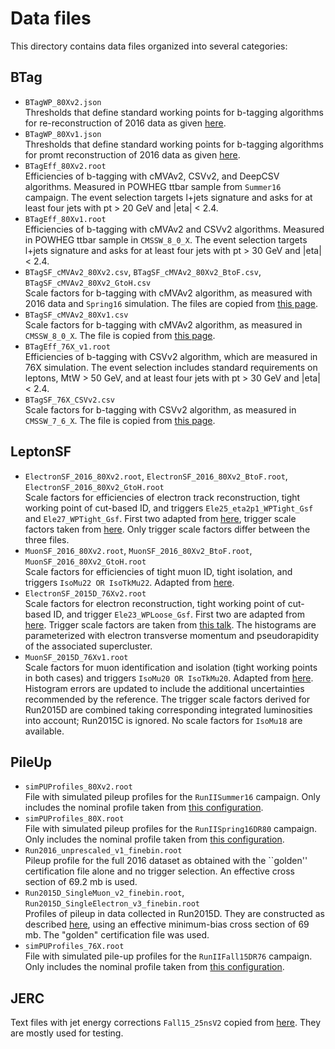 # Data files

This directory contains data files organized into several categories:


## BTag

 * `BTagWP_80Xv2.json` <br />
   Thresholds that define standard working points for b-tagging algorithms for re-reconstruction of 2016 data as given [here](https://twiki.cern.ch/twiki/bin/viewauth/CMS/BtagRecommendation80XReReco?rev=3).
 * `BTagWP_80Xv1.json` <br />
   Thresholds that define standard working points for b-tagging algorithms for promt reconstruction of 2016 data as given [here](https://twiki.cern.ch/twiki/bin/view/CMS/BtagRecommendation80X?rev=18).
 * `BTagEff_80Xv2.root` <br />
   Efficiencies of b-tagging with cMVAv2, CSVv2, and DeepCSV algorithms. Measured in POWHEG ttbar sample from `Summer16` campaign. The event selection targets l+jets signature and asks for at least four jets with pt > 20 GeV and |eta| < 2.4.
 * `BTagEff_80Xv1.root` <br />
   Efficiencies of b-tagging with cMVAv2 and CSVv2 algorithms. Measured in POWHEG ttbar sample in `CMSSW_8_0_X`. The event selection targets l+jets signature and asks for at least four jets with pt > 30 GeV and |eta| < 2.4.
 * `BTagSF_cMVAv2_80Xv2.csv`, `BTagSF_cMVAv2_80Xv2_BtoF.csv`, `BTagSF_cMVAv2_80Xv2_GtoH.csv` <br />
   Scale factors for b-tagging with cMVAv2 algorithm, as measured with 2016 data and `Spring16` simulation. The files are copied from [this page](https://twiki.cern.ch/twiki/bin/view/CMS/BtagRecommendation80XReReco?rev=5).
 * `BTagSF_cMVAv2_80Xv1.csv` <br />
   Scale factors for b-tagging with cMVAv2 algorithm, as measured in `CMSSW_8_0_X`. The file is copied from [this page](https://twiki.cern.ch/twiki/bin/view/CMS/BtagRecommendation80X?rev=18#Supported_Algorithms_and_Operati).
 * `BTagEff_76X_v1.root` <br />
   Efficiencies of b-tagging with CSVv2 algorithm, which are measured in 76X simulation. The event selection includes standard requirements on leptons, MtW > 50 GeV, and at least four jets with pt > 30 GeV and |eta| < 2.4.
 * `BTagSF_76X_CSVv2.csv` <br />
   Scale factors for b-tagging with CSVv2 algorithm, as measured in `CMSSW_7_6_X`. The file is copied from [this page](https://twiki.cern.ch/twiki/bin/viewauth/CMS/BtagRecommendation76X?rev=24#Supported_Algorithms_and_Operati).


## LeptonSF

 * `ElectronSF_2016_80Xv2.root`, `ElectronSF_2016_80Xv2_BtoF.root`, `ElectronSF_2016_80Xv2_GtoH.root` <br />
   Scale factors for efficiencies of electron track reconstruction, tight working point of cut-based ID, and triggers `Ele25_eta2p1_WPTight_Gsf` and `Ele27_WPTight_Gsf`. First two adapted from [here](https://twiki.cern.ch/twiki/bin/view/CMS/EgammaIDRecipesRun2?rev=40#Electron_efficiencies_and_scale), trigger scale factors taken from [here](https://indico.cern.ch/event/604912/). Only trigger scale factors differ between the three files.
 * `MuonSF_2016_80Xv2.root`, `MuonSF_2016_80Xv2_BtoF.root`, `MuonSF_2016_80Xv2_GtoH.root` <br />
   Scale factors for efficiencies of tight muon ID, tight isolation, and triggers `IsoMu22 OR IsoTkMu22`. Adapted from [here](https://twiki.cern.ch/twiki/bin/view/CMS/MuonWorkInProgressAndPagResults?rev=27).
 * `ElectronSF_2015D_76Xv2.root` <br />
   Scale factors for electron reconstruction, tight working point of cut-based ID, and trigger `Ele23_WPLoose_Gsf`. First two are adapted from [here](https://twiki.cern.ch/twiki/bin/view/CMS/EgammaIDRecipesRun2?rev=16#Electron_efficiencies_and_scale). Trigger scale factors are taken from [this talk](https://indico.cern.ch/event/491510/contributions/2246475/attachments/1310813/1962318/2016.07.18_EGM_Electron-trigger-SF_v2.pdf). The histograms are parameterized with electron transverse momentum and pseudorapidity of the associated supercluster.
 * `MuonSF_2015D_76Xv1.root` <br />
   Scale factors for muon identification and isolation (tight working points in both cases) and triggers `IsoMu20 OR IsoTkMu20`. Adapted from [here](https://twiki.cern.ch/twiki/bin/view/CMS/MuonReferenceEffsRun2?rev=9#Results_for_CMSSW_7_6_X_dataset). Histogram errors are updated to include the additional uncertainties recommended by the reference. The trigger scale factors derived for Run2015D are combined taking corresponding integrated luminosities into account; Run2015C is ignored. No scale factors for `IsoMu18` are available.


## PileUp

 * `simPUProfiles_80Xv2.root` <br />
   File with simulated pileup profiles for the `RunIISummer16` campaign. Only includes the nominal profile taken from [this configuration](https://github.com/cms-sw/cmssw/blob/CMSSW_8_0_24/SimGeneral/MixingModule/python/mix_2016_25ns_Moriond17MC_PoissonOOTPU_cfi.py).
 * `simPUProfiles_80X.root` <br />
   File with simulated pileup profiles for the `RunIISpring16DR80` campaign. Only includes the nominal profile taken from [this configuration](https://github.com/cms-sw/cmssw/blob/CMSSW_8_0_8/SimGeneral/MixingModule/python/mix_2016_25ns_SpringMC_PUScenarioV1_PoissonOOTPU_cfi.py).
 * `Run2016_unprescaled_v1_finebin.root` <br />
   Pileup profile for the full 2016 dataset as obtained with the ``golden'' certification file alone and no trigger selection. An effective cross section of 69.2 mb is used.
 * `Run2015D_SingleMuon_v2_finebin.root`, `Run2015D_SingleElectron_v3_finebin.root` <br />
   Profiles of pileup in data collected in Run2015D. They are constructed as described [here](https://twiki.cern.ch/twiki/bin/viewauth/CMS/PileupJSONFileforData?rev=22#2015_Pileup_JSON_Files), using an effective minimum-bias cross section of 69 mb. The "golden" certification file was used.
 * `simPUProfiles_76X.root` <br />
   File with simulated pile-up profiles for the `RunIIFall15DR76` campaign. Only includes the nominal profile taken from [this configuration](https://github.com/cms-sw/cmssw/blob/CMSSW_7_6_4/SimGeneral/MixingModule/python/mix_2015_25ns_FallMC_matchData_PoissonOOTPU_cfi.py).


## JERC

Text files with jet energy corrections `Fall15_25nsV2` copied from [here](https://twiki.cern.ch/twiki/bin/viewauth/CMS/JECDataMC?rev=112#Jet_Energy_Corrections_in_Run2).
They are mostly used for testing.
